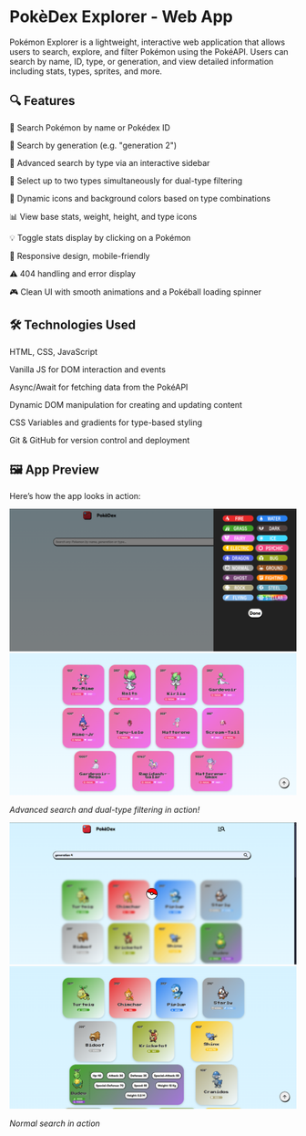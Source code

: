 # PokèDex Explorer - Web App

Pokémon Explorer is a lightweight, interactive web application that allows users to search, explore, and filter Pokémon using the PokéAPI.
Users can search by name, ID, type, or generation, and view detailed information including stats, types, sprites, and more.

## 🔍 Features
🔎 Search Pokémon by name or Pokédex ID

📅 Search by generation (e.g. "generation 2")

🧪 Advanced search by type via an interactive sidebar

🔁 Select up to two types simultaneously for dual-type filtering

🎨 Dynamic icons and background colors based on type combinations

📊 View base stats, weight, height, and type icons

💡 Toggle stats display by clicking on a Pokémon

📱 Responsive design, mobile-friendly

⚠️ 404 handling and error display

🎮 Clean UI with smooth animations and a Pokéball loading spinner

## 🛠️ Technologies Used
HTML, CSS, JavaScript

Vanilla JS for DOM interaction and events

Async/Await for fetching data from the PokéAPI

Dynamic DOM manipulation for creating and updating content

CSS Variables and gradients for type-based styling

Git & GitHub for version control and deployment

## 🖼️ App Preview

Here’s how the app looks in action:

![Screenshot](img/DualType-filter.png)
![Screenshot](img/dualType-searched.png)

_Advanced search and dual-type filtering in action!_

![Screenshot](img/Normal-searching.png)
![Screenshot](img/Normal-searched.png)

_Normal search in action_

